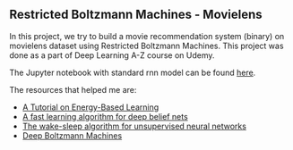 ## Restricted Boltzmann Machines - Movielens

In this project, we try to build a movie recommendation system (binary) on movielens dataset using Restricted Boltzmann Machines. This project was done as a part of Deep Learning A-Z course on Udemy.

The Jupyter notebook with standard rnn model can be found [here](https://github.com/Restricted-Boltzmann-Machines/blob/master/rbm.ipynb).

The resources that helped me are:

+ [A Tutorial on Energy-Based Learning](http://yann.lecun.com/exdb/publis/pdf/lecun-06.pdf)
+ [A fast learning algorithm for deep belief nets](https://www.cs.toronto.edu/~hinton/absps/fastnc.pdf)
+ [The wake-sleep algorithm for unsupervised neural networks](http://www.gatsby.ucl.ac.uk/~dayan/papers/hdfn95.pdf)
+ [Deep Boltzmann Machines](http://www.utstat.toronto.edu/~rsalakhu/papers/dbm.pdf)
